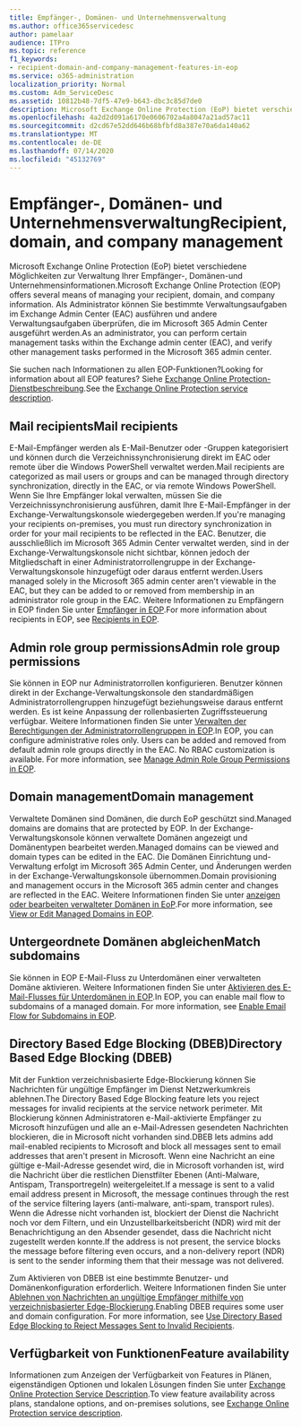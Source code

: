 ```yaml
---
title: Empfänger-, Domänen- und Unternehmensverwaltung
ms.author: office365servicedesc
author: pamelaar
audience: ITPro
ms.topic: reference
f1_keywords:
- recipient-domain-and-company-management-features-in-eop
ms.service: o365-administration
localization_priority: Normal
ms.custom: Adm_ServiceDesc
ms.assetid: 10812b48-7df5-47e9-b643-dbc3c85d7de0
description: Microsoft Exchange Online Protection (EoP) bietet verschiedene Möglichkeiten zur Verwaltung Ihrer Empfänger-, Domänen-und Unternehmensinformationen. Als Administrator können Sie bestimmte Verwaltungsaufgaben im Exchange Admin Center (EAC) ausführen und andere Verwaltungsaufgaben überprüfen, die im Microsoft 365 Admin Center ausgeführt werden.
ms.openlocfilehash: 4a2d2d091a6170e0606702a4a8047a21ad57ac11
ms.sourcegitcommit: d2cd67e52dd646b68bfbfd8a387e70a6da140a62
ms.translationtype: MT
ms.contentlocale: de-DE
ms.lasthandoff: 07/14/2020
ms.locfileid: "45132769"
---
```

# <a name="recipient-domain-and-company-management"></a><span data-ttu-id="115ec-104">Empfänger-, Domänen- und Unternehmensverwaltung</span><span class="sxs-lookup"><span data-stu-id="115ec-104">Recipient, domain, and company management</span></span>

<span data-ttu-id="115ec-105">Microsoft Exchange Online Protection (EoP) bietet verschiedene Möglichkeiten zur Verwaltung Ihrer Empfänger-, Domänen-und Unternehmensinformationen.</span><span class="sxs-lookup"><span data-stu-id="115ec-105">Microsoft Exchange Online Protection (EOP) offers several means of managing your recipient, domain, and company information.</span></span> <span data-ttu-id="115ec-106">Als Administrator können Sie bestimmte Verwaltungsaufgaben im Exchange Admin Center (EAC) ausführen und andere Verwaltungsaufgaben überprüfen, die im Microsoft 365 Admin Center ausgeführt werden.</span><span class="sxs-lookup"><span data-stu-id="115ec-106">As an administrator, you can perform certain management tasks within the Exchange admin center (EAC), and verify other management tasks performed in the Microsoft 365 admin center.</span></span>
  
<span data-ttu-id="115ec-107">Sie suchen nach Informationen zu allen EOP-Funktionen?</span><span class="sxs-lookup"><span data-stu-id="115ec-107">Looking for information about all EOP features?</span></span> <span data-ttu-id="115ec-108">Siehe [Exchange Online Protection-Dienstbeschreibung](exchange-online-protection-service-description.md).</span><span class="sxs-lookup"><span data-stu-id="115ec-108">See the [Exchange Online Protection service description](exchange-online-protection-service-description.md).</span></span>
  
## <a name="mail-recipients"></a><span data-ttu-id="115ec-109">Mail recipients</span><span class="sxs-lookup"><span data-stu-id="115ec-109">Mail recipients</span></span>

<span data-ttu-id="115ec-110">E-Mail-Empfänger werden als E-Mail-Benutzer oder -Gruppen kategorisiert und können durch die Verzeichnissynchronisierung direkt im EAC oder remote über die Windows PowerShell verwaltet werden.</span><span class="sxs-lookup"><span data-stu-id="115ec-110">Mail recipients are categorized as mail users or groups and can be managed through directory synchronization, directly in the EAC, or via remote Windows PowerShell.</span></span> <span data-ttu-id="115ec-111">Wenn Sie Ihre Empfänger lokal verwalten, müssen Sie die Verzeichnissynchronisierung ausführen, damit Ihre E-Mail-Empfänger in der Exchange-Verwaltungskonsole wiedergegeben werden.</span><span class="sxs-lookup"><span data-stu-id="115ec-111">If you're managing your recipients on-premises, you must run directory synchronization in order for your mail recipients to be reflected in the EAC.</span></span> <span data-ttu-id="115ec-112">Benutzer, die ausschließlich im Microsoft 365 Admin Center verwaltet werden, sind in der Exchange-Verwaltungskonsole nicht sichtbar, können jedoch der Mitgliedschaft in einer Administratorrollengruppe in der Exchange-Verwaltungskonsole hinzugefügt oder daraus entfernt werden.</span><span class="sxs-lookup"><span data-stu-id="115ec-112">Users managed solely in the Microsoft 365 admin center aren't viewable in the EAC, but they can be added to or removed from membership in an administrator role group in the EAC.</span></span> <span data-ttu-id="115ec-113">Weitere Informationen zu Empfängern in EOP finden Sie unter [Empfänger in EOP](https://go.microsoft.com/fwlink/p/?LinkId=280011).</span><span class="sxs-lookup"><span data-stu-id="115ec-113">For more information about recipients in EOP, see [Recipients in EOP](https://go.microsoft.com/fwlink/p/?LinkId=280011).</span></span>
  
## <a name="admin-role-group-permissions"></a><span data-ttu-id="115ec-114">Admin role group permissions</span><span class="sxs-lookup"><span data-stu-id="115ec-114">Admin role group permissions</span></span>

<span data-ttu-id="115ec-p105">Sie können in EOP nur Administratorrollen konfigurieren. Benutzer können direkt in der Exchange-Verwaltungskonsole den standardmäßigen Administratorrollengruppen hinzugefügt beziehungsweise daraus entfernt werden. Es ist keine Anpassung der rollenbasierten Zugriffssteuerung verfügbar. Weitere Informationen finden Sie unter [Verwalten der Berechtigungen der Administratorrollengruppen in EOP](https://go.microsoft.com/fwlink/p/?LinkId=282238).</span><span class="sxs-lookup"><span data-stu-id="115ec-p105">In EOP, you can configure administrative roles only. Users can be added and removed from default admin role groups directly in the EAC. No RBAC customization is available. For more information, see [Manage Admin Role Group Permissions in EOP](https://go.microsoft.com/fwlink/p/?LinkId=282238).</span></span>
  
## <a name="domain-management"></a><span data-ttu-id="115ec-119">Domain management</span><span class="sxs-lookup"><span data-stu-id="115ec-119">Domain management</span></span>

<span data-ttu-id="115ec-120">Verwaltete Domänen sind Domänen, die durch EoP geschützt sind.</span><span class="sxs-lookup"><span data-stu-id="115ec-120">Managed domains are domains that are protected by EOP.</span></span> <span data-ttu-id="115ec-121">In der Exchange-Verwaltungskonsole können verwaltete Domänen angezeigt und Domänentypen bearbeitet werden.</span><span class="sxs-lookup"><span data-stu-id="115ec-121">Managed domains can be viewed and domain types can be edited in the EAC.</span></span> <span data-ttu-id="115ec-122">Die Domänen Einrichtung und-Verwaltung erfolgt im Microsoft 365 Admin Center, und Änderungen werden in der Exchange-Verwaltungskonsole übernommen.</span><span class="sxs-lookup"><span data-stu-id="115ec-122">Domain provisioning and management occurs in the Microsoft 365 admin center and changes are reflected in the EAC.</span></span> <span data-ttu-id="115ec-123">Weitere Informationen finden Sie unter [anzeigen oder bearbeiten verwalteter Domänen in EoP](https://go.microsoft.com/fwlink/p/?LinkId=282239).</span><span class="sxs-lookup"><span data-stu-id="115ec-123">For more information, see [View or Edit Managed Domains in EOP](https://go.microsoft.com/fwlink/p/?LinkId=282239).</span></span>
  
## <a name="match-subdomains"></a><span data-ttu-id="115ec-124">Untergeordnete Domänen abgleichen</span><span class="sxs-lookup"><span data-stu-id="115ec-124">Match subdomains</span></span>

<span data-ttu-id="115ec-p107">Sie können in EOP E-Mail-Fluss zu Unterdomänen einer verwalteten Domäne aktivieren. Weitere Informationen finden Sie unter [Aktivieren des E-Mail-Flusses für Unterdomänen in EOP](https://go.microsoft.com/fwlink/p/?LinkId=397213).</span><span class="sxs-lookup"><span data-stu-id="115ec-p107">In EOP, you can enable mail flow to subdomains of a managed domain. For more information, see [Enable Email Flow for Subdomains in EOP](https://go.microsoft.com/fwlink/p/?LinkId=397213).</span></span> 
  
## <a name="directory-based-edge-blocking-dbeb"></a><span data-ttu-id="115ec-127">Directory Based Edge Blocking (DBEB)</span><span class="sxs-lookup"><span data-stu-id="115ec-127">Directory Based Edge Blocking (DBEB)</span></span>

<span data-ttu-id="115ec-128">Mit der Funktion verzeichnisbasierte Edge-Blockierung können Sie Nachrichten für ungültige Empfänger im Dienst Netzwerkumkreis ablehnen.</span><span class="sxs-lookup"><span data-stu-id="115ec-128">The Directory Based Edge Blocking feature lets you reject messages for invalid recipients at the service network perimeter.</span></span> <span data-ttu-id="115ec-129">Mit Blockierung können Administratoren e-Mail-aktivierte Empfänger zu Microsoft hinzufügen und alle an e-Mail-Adressen gesendeten Nachrichten blockieren, die in Microsoft nicht vorhanden sind.</span><span class="sxs-lookup"><span data-stu-id="115ec-129">DBEB lets admins add mail-enabled recipients to Microsoft and block all messages sent to email addresses that aren't present in Microsoft.</span></span> <span data-ttu-id="115ec-130">Wenn eine Nachricht an eine gültige e-Mail-Adresse gesendet wird, die in Microsoft vorhanden ist, wird die Nachricht über die restlichen Dienstfilter Ebenen (Anti-Malware, Antispam, Transportregeln) weitergeleitet.</span><span class="sxs-lookup"><span data-stu-id="115ec-130">If a message is sent to a valid email address present in Microsoft, the message continues through the rest of the service filtering layers (anti-malware, anti-spam, transport rules).</span></span> <span data-ttu-id="115ec-131">Wenn die Adresse nicht vorhanden ist, blockiert der Dienst die Nachricht noch vor dem Filtern, und ein Unzustellbarkeitsbericht (NDR) wird mit der Benachrichtigung an den Absender gesendet, dass die Nachricht nicht zugestellt werden konnte.</span><span class="sxs-lookup"><span data-stu-id="115ec-131">If the address is not present, the service blocks the message before filtering even occurs, and a non-delivery report (NDR) is sent to the sender informing them that their message was not delivered.</span></span> 
  
<span data-ttu-id="115ec-p109">Zum Aktivieren von DBEB ist eine bestimmte Benutzer- und Domänenkonfiguration erforderlich. Weitere Informationen finden Sie unter [Ablehnen von Nachrichten an ungültige Empfänger mithilfe von verzeichnisbasierter Edge-Blockierung](https://go.microsoft.com/fwlink/p/?LinkId=390676).</span><span class="sxs-lookup"><span data-stu-id="115ec-p109">Enabling DBEB requires some user and domain configuration. For more information, see [Use Directory Based Edge Blocking to Reject Messages Sent to Invalid Recipients](https://go.microsoft.com/fwlink/p/?LinkId=390676).</span></span>
  
## <a name="feature-availability"></a><span data-ttu-id="115ec-134">Verfügbarkeit von Funktionen</span><span class="sxs-lookup"><span data-stu-id="115ec-134">Feature availability</span></span>

<span data-ttu-id="115ec-135">Informationen zum Anzeigen der Verfügbarkeit von Features in Plänen, eigenständigen Optionen und lokalen Lösungen finden Sie unter [Exchange Online Protection Service Description](exchange-online-protection-service-description.md).</span><span class="sxs-lookup"><span data-stu-id="115ec-135">To view feature availability across plans, standalone options, and on-premises solutions, see [Exchange Online Protection service description](exchange-online-protection-service-description.md).</span></span>
